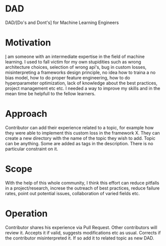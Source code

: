 # DAD
DAD/[Do's and Dont's] for Machine Learning Engineers

# Motivation
[I](https://github.com/Sreerag-ibtl) am someone with an intermediate expertise in the field of machine learning. I used to fall victim for my own stupidities such as wrong architecture choices, selection of wrong api's, bug in custom losses, misinterpreting a frameworks design principle, no idea how to traina a no bias model, how to do proper feature engineering, how to do hyperparameter optimization, lack of knowledge about the best practices, project management etc etc. I needed a way to improve my skills and in the mean time be helpfull to the fellow learners. 

# Approach
Contributor can add their experience related to a topic, for example how they were able to implement this custom loss in the framework X. They can create a new directory with the name of the topic they wish to add. Topic can be anything. Some are added as tags in the description. There is no particular constraint on it.

# Scope
With the help of this whole community, I think this effort can reduce pitfalls in a project/research, increse the outreach of best practices, reduce failure rates, point out potential issues, collaboration of varied fields etc.

# Operation

Contributor shares his experience via Pull Request. Other contributors will review it. Accepts it if valid, suggests modifications etc as usual. Corrects if the contributor misinterpreted it. If so add it to related topic as new DAD.
